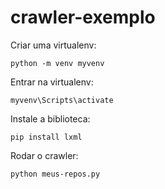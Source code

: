 # crawler-exemplo

Criar uma virtualenv:

```python -m venv myvenv```


Entrar na virtualenv:

```myvenv\Scripts\activate```


Instale a biblioteca:

```pip install lxml```


Rodar o crawler:

```python meus-repos.py```

